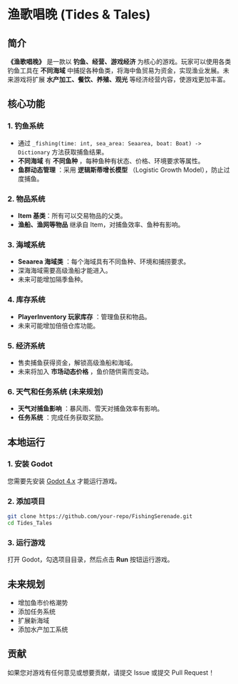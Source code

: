 # 渔歌唱晚 (Tides & Tales)

## 简介

**《渔歌唱晚》** 是一款以 **钓鱼、经营、游戏经济** 为核心的游戏。玩家可以使用各类钓鱼工具在 **不同海域** 中捕捉各种鱼类，将海中鱼贸易为资金，实现渔业发展。未来游戏将扩展 **水产加工、餐饮、养殖、观光** 等经济经营内容，使游戏更加丰富。

## 核心功能

### 1. 钓鱼系统

- 通过 `_fishing(time: int, sea_area: Seaarea, boat: Boat) -> Dictionary` 方法获取捕鱼结果。
- **不同海域** 有 **不同鱼种** ，每种鱼种有状态、价格、环境要求等属性。
- **鱼群动态管理** ：采用 **逻辑斯蒂增长模型** （Logistic Growth Model），防止过度捕鱼。

### 2. 物品系统

- **Item 基类**：所有可以交易物品的父类。
- **渔船、渔网等物品** 继承自 Item，对捕鱼效率、鱼种有影响。

### 3. 海域系统

- **Seaarea 海域类** ：每个海域具有不同鱼种、环境和捕捞要求。
- 深海海域需要高级渔船才能进入。
- 未来可能增加隔季鱼种。

### 4. 库存系统

- **PlayerInventory 玩家库存** ：管理鱼获和物品。
- 未来可能增加倍倍仓库功能。

### 5. 经济系统

- 售卖捕鱼获得资金，解锁高级渔船和海域。
- 未来将加入 **市场动态价格** ，鱼价随供需而变动。

### 6. 天气和任务系统 (未来规划)

- **天气对捕鱼影响** ：暴风雨、雪天对捕鱼效率有影响。
- **任务系统** ：完成任务获取奖励。

## 本地运行

### 1. 安装 Godot

您需要先安装 [Godot 4.x](https://godotengine.org/) 才能运行游戏。

### 2. 添加项目

```bash
git clone https://github.com/your-repo/FishingSerenade.git
cd Tides_Tales
```

### 3. 运行游戏

打开 Godot，勾选项目目录，然后点击 **Run** 按钮运行游戏。

## 未来规划

- 增加鱼市价格潮势
- 添加任务系统
- 扩展新海域
- 添加水产加工系统

## 贡献

如果您对游戏有任何意见或想要贡献，请提交 Issue 或提交 Pull Request！
